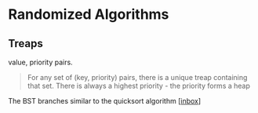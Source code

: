 # Randomized Algorithms

## Treaps
value, priority pairs.

> For any set of (key, priority) pairs, there is a unique treap containing that set.
> There is always a highest priority - the priority forms a heap 

The BST branches similar to the quicksort algorithm
[[inbox]]

[//begin]: # "Autogenerated link references for markdown compatibility"
[inbox]: ../inbox "Inbox"
[//end]: # "Autogenerated link references"